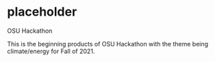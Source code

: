 # placeholder
OSU Hackathon

This is the beginning products of OSU Hackathon with the theme being climate/energy for Fall of 2021. 
